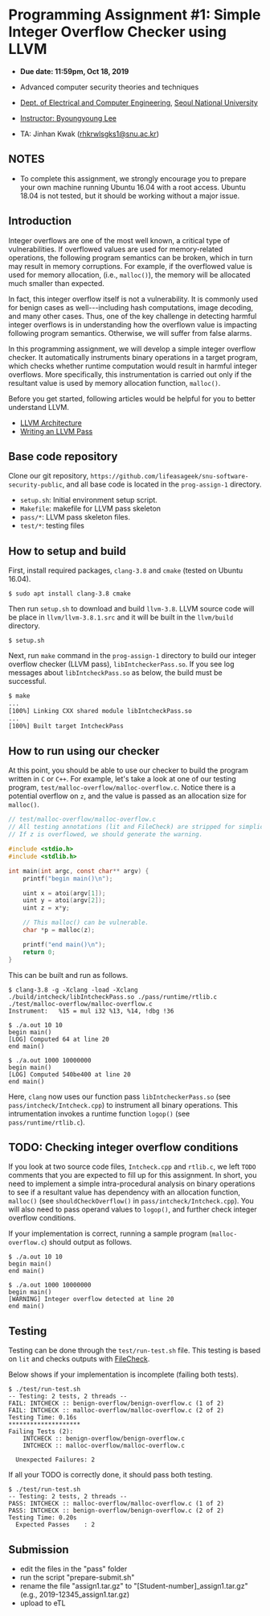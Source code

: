 # Programming Assignment #1: Simple Integer Overflow Checker using LLVM

- **Due date: 11:59pm, Oct 18, 2019**

- Advanced computer security theories and techniques
- [Dept. of Electrical and Computer Engineering](https://ee.snu.ac.kr/en), [Seoul National University](http://snu.ac.kr/index.html)
- [Instructor: Byoungyoung Lee](https://lifeasageek.github.io/)
- TA: Jinhan Kwak (rhkrwlsgks1@snu.ac.kr)

## NOTES

- To complete this assignment, we strongly encourage you to prepare
your own machine running Ubuntu 16.04 with a root access. Ubuntu 18.04
is not tested, but it should be working without a major issue.

## Introduction

Integer overflows are one of the most well known, a critical type of
vulnerabilities. If overflowed values are used for memory-related
operations, the following program semantics can be broken, which in
turn may result in memory corruptions. For example, if the overflowed
value is used for memory allocation, (i.e., `malloc()`), the memory
will be allocated much smaller than expected.

In fact, this integer overflow itself is not a vulnerability. It is
commonly used for benign cases as well---including hash computations,
image decoding, and many other cases. Thus, one of the key challenge
in detecting harmful integer overflows is in understanding how the
overflown value is impacting following program semantics. Otherwise,
we will suffer from false alarms.

In this programming assignment, we will develop a simple integer
overflow checker. It automatically instruments binary operations in a
target program, which checks whether runtime computation would result
in harmful integer overflows. More specifically, this instrumentation
is carried out only if the resultant value is used by memory
allocation function, `malloc()`.

Before you get started, following articles would be helpful for you to
better understand LLVM.

- [LLVM Architecture](http://www.aosabook.org/en/llvm.html)
- [Writing an LLVM Pass](http://llvm.org/docs/WritingAnLLVMPass.html)

## Base code repository

Clone our git repository,
`https://github.com/lifeasageek/snu-software-security-public`, and all base code is
located in the `prog-assign-1` directory.

- `setup.sh`: Initial environment setup script.
- `Makefile`: makefile for LLVM pass skeleton
- `pass/*`: LLVM pass skeleton files.
- `test/*`: testing files

## How to setup and build

First, install required packages, `clang-3.8` and `cmake` (tested on Ubuntu 16.04).

```
$ sudo apt install clang-3.8 cmake
```

Then run `setup.sh` to download and build `llvm-3.8`. LLVM source code
will be place in `llvm/llvm-3.8.1.src` and it will be built in the
`llvm/build` directory.

```
$ setup.sh
```
 
Next, run `make` command in the `prog-assign-1` directory to build our
integer overflow checker (LLVM pass), `libIntcheckerPass.so`.  If you
see log messages about `libIntcheckPass.so` as below, the build must
be successful.

```bash
$ make
...
[100%] Linking CXX shared module libIntcheckPass.so
...
[100%] Built target IntcheckPass
```

## How to run using our checker

At this point, you should be able to use our checker to build the
program written in `C` or `C++`.  For example, let's take a look at
one of our testing program,
`test/malloc-overflow/malloc-overflow.c`. Notice there is a potential
overflow on `z`, and the value is passed as an allocation size for
`malloc()`.

```c
// test/malloc-overflow/malloc-overflow.c
// All testing annotations (lit and FileCheck) are stripped for simplicity.
// If z is overflowed, we should generate the warning.

#include <stdio.h>
#include <stdlib.h>

int main(int argc, const char** argv) {
    printf("begin main()\n");

    uint x = atoi(argv[1]);
    uint y = atoi(argv[2]);
    uint z = x*y;

    // This malloc() can be vulnerable.
    char *p = malloc(z);

    printf("end main()\n");
    return 0;
}
```

This can be built and run as follows.

```
$ clang-3.8 -g -Xclang -load -Xclang ./build/intcheck/libIntcheckPass.so ./pass/runtime/rtlib.c ./test/malloc-overflow/malloc-overflow.c
Instrument:   %15 = mul i32 %13, %14, !dbg !36

$ ./a.out 10 10
begin main()
[LOG] Computed 64 at line 20
end main()

$ ./a.out 1000 10000000
begin main()
[LOG] Computed 540be400 at line 20
end main()
```

Here, `clang` now uses our function pass `libIntcheckerPass.so` (see
`pass/intcheck/Intcheck.cpp`) to instrument all binary
operations. This intrumentation invokes a runtime function `logop()`
(see `pass/runtime/rtlib.c`).

## TODO: Checking integer overflow conditions

If you look at two source code files, `Intcheck.cpp` and `rtlib.c`, we
left `TODO` comments that you are expected to fill up for this
assignment. In short, you need to implement a simple intra-procedural
analysis on binary operations to see if a resultant value has
dependency with an allocation function, `malloc()` (see
`shouldCheckOverflow()` in `pass/intcheck/Intcheck.cpp`). You will
also need to pass operand values to `logop()`, and further check
integer overflow conditions.

If your implementation is correct, running a sample program
(`malloc-overflow.c`) should output as follows.

```
$ ./a.out 10 10
begin main()
end main()

$ ./a.out 1000 10000000
begin main()
[WARNING] Integer overflow detected at line 20
end main()
```

## Testing

Testing can be done through the `test/run-test.sh` file. This testing
is based on `lit` and checks outputs with
[FileCheck](http://llvm.org/docs/CommandGuide/FileCheck.html).

Below shows if your implementation is incomplete (failing both tests).

```
$ ./test/run-test.sh 
-- Testing: 2 tests, 2 threads --
FAIL: INTCHECK :: benign-overflow/benign-overflow.c (1 of 2)
FAIL: INTCHECK :: malloc-overflow/malloc-overflow.c (2 of 2)
Testing Time: 0.16s
********************
Failing Tests (2):
    INTCHECK :: benign-overflow/benign-overflow.c
    INTCHECK :: malloc-overflow/malloc-overflow.c
        
  Unexpected Failures: 2
```

If all your TODO is correctly done, it should pass both testing.

```
$ ./test/run-test.sh 
-- Testing: 2 tests, 2 threads --
PASS: INTCHECK :: malloc-overflow/malloc-overflow.c (1 of 2)
PASS: INTCHECK :: benign-overflow/benign-overflow.c (2 of 2)
Testing Time: 0.20s
  Expected Passes    : 2
```

## Submission

- edit the files in the "pass" folder
- run the script "prepare-submit.sh"
- rename the file "assign1.tar.gz" to "[Student-number]_assign1.tar.gz" (e.g., 2019-12345_assign1.tar.gz)
- upload to eTL

